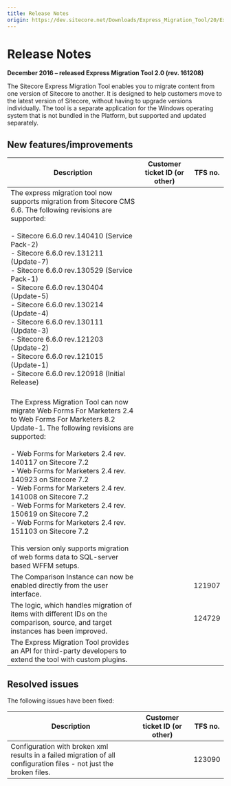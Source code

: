 ```yaml
---
title: Release Notes
origin: https://dev.sitecore.net/Downloads/Express_Migration_Tool/20/Express_Migration_Tool_20_Initial_Release/Release_Notes
---
```


# Release Notes

**December 2016 – released Express Migration Tool 2.0 (rev. 161208)**

​The Sitecore Express Migration Tool enables you to migrate content from one version of Sitecore to another. It is designed to help customers move to the latest version of Sitecore, without having to upgrade versions individually. The tool is a separate application for the Windows operating system that is not bundled in the Platform, but supported and updated separately.

## New features/improvements

 | Description | Customer ticket ID (or other) | TFS no. |
 | --- | --- | --- |
 | ​The express migration tool now supports migration from Sitecore CMS 6.6. The following revisions are supported:<br /><br />-   Sitecore 6.6.0 rev.140410 (Service Pack-2)<br />-   Sitecore 6.6.0 rev.131211 (Update-7)<br />-   Sitecore 6.6.0 rev.130529 (Service Pack-1)<br />-   Sitecore 6.6.0 rev.130404 (Update-5)<br />-   Sitecore 6.6.0 rev.130214 (Update-4)<br />-   Sitecore 6.6.0 rev.130111 (Update-3)<br />-   Sitecore 6.6.0 rev.121203 (Update-2)<br />-   Sitecore 6.6.0 rev.121015 (Update-1)<br />-   Sitecore 6.6.0 rev.120918 (Initial Release)<br /><br /> |  |  |
 | The Express Migration Tool can now migrate Web Forms For Marketers 2.4 to Web Forms For Marketers 8.2 Update-1. The following revisions are supported:<br /><br />-   Web Forms for Marketers 2.4 rev. 140117 on Sitecore 7.2<br />-   Web Forms for Marketers 2.4 rev. 140923 on Sitecore 7.2<br />-   Web Forms for Marketers 2.4 rev. 141008 on Sitecore 7.2<br />-   Web Forms for Marketers 2.4 rev. 150619 on Sitecore 7.2<br />-   Web Forms for Marketers 2.4 rev. 151103 on Sitecore 7.2<br /><br />This version only supports migration of web forms data to SQL-server based WFFM setups. |  |  |
 | The Comparison Instance can now be enabled directly from the user interface. |  | 121907 |
 | The logic, which handles migration of items with different IDs on the comparison, source, and target instances has been improved. |  | 124729 |
 | The Express Migration Tool provides an API for third-party developers to extend the tool with custom plugins. |  |  |

## Resolved issues

The following issues have been fixed:

 | Description | Customer ticket ID (or other) | TFS no. |
 | --- | --- | --- |
 | ​Configuration with broken xml results in a failed migration of all configuration files - not just the broken files. |  | 123090 |